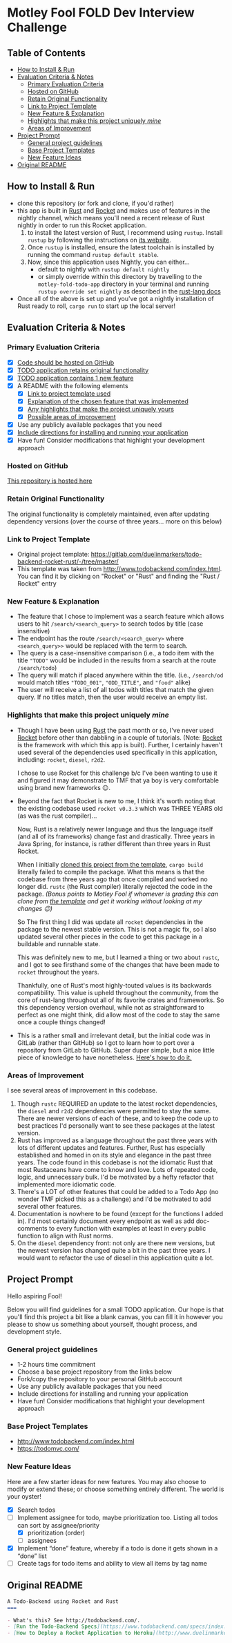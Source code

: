 # Motley Fool FOLD Dev Interview Challenge <!-- omit in toc -->

## Table of Contents <!-- omit in toc -->

- [How to Install & Run](#how-to-install--run)
- [Evaluation Criteria & Notes](#evaluation-criteria--notes)
  - [Primary Evaluation Criteria](#primary-evaluation-criteria)
  - [Hosted on GitHub](#hosted-on-github)
  - [Retain Original Functionality](#retain-original-functionality)
  - [Link to Project Template](#link-to-project-template)
  - [New Feature & Explanation](#new-feature--explanation)
  - [Highlights that make this project uniquely *mine*](#highlights-that-make-this-project-uniquely-mine)
  - [Areas of Improvement](#areas-of-improvement)
- [Project Prompt](#project-prompt)
  - [General project guidelines](#general-project-guidelines)
  - [Base Project Templates](#base-project-templates)
  - [New Feature Ideas](#new-feature-ideas)
- [Original README](#original-readme)

[Rust]: https://www.rust-lang.org/
[Rocket]: https://rocket.rs/

## How to Install & Run

- clone this repository (or fork and clone, if you'd rather)
- this app is built in [Rust] and [Rocket] and makes use of features in the nightly channel, which means you'll need a recent release of Rust nightly in order to run this Rocket application.
  1. to install the latest version of Rust, I recommend using `rustup`. Install `rustup` by following the instructions on [its website](https://rustup.rs/).
  2. Once `rustup` is installed, ensure the latest toolchain is installed by running the command `rustup default stable`.
  3. Now, since this application uses Nightly, you can either...
     - default to nightly with `rustup default nightly`
     - or simply override within this directory by travelling to the `motley-fold-todo-app` directory in your terminal and running `rustup override set nightly` as described in the [rust-lang docs](https://rust-lang.github.io/rustup/overrides.html#directory-overrides)
- Once all of the above is set up and you've got a nightly installation of Rust ready to roll, `cargo run` to start up the local server!

## Evaluation Criteria & Notes

### Primary Evaluation Criteria

- [x] [Code should be hosted on GitHub]((#hosted-on-github))
- [x] [TODO application retains original functionality]((#retain-original-functionality))
- [x] [TODO application contains 1 new feature](#new-feature--explanation)
- [x] A README with the following elements
  - [x] [Link to project template used](#link-to-project-template)
  - [x] [Explanation of the chosen feature that was implemented](#new-feature--explanation)
  - [x] [Any highlights that make the project uniquely yours](#highlights-that-make-this-project-uniquely-mine)
  - [x] [Possible areas of improvement](#areas-of-improvement)
- [x] Use any publicly available packages that you need
- [x] [Include directions for installing and running your application](#how-to-install--run)
- [x] Have fun! Consider modifications that highlight your development approach

### Hosted on GitHub

[This repository is hosted here](https://github.com/chazkiker2/motley-fold-todo-app)

### Retain Original Functionality

The original functionality is completely maintained, even after updating dependency versions (over the course of three years... more on this below)

### Link to Project Template

- Original project template: <https://gitlab.com/duelinmarkers/todo-backend-rocket-rust/-/tree/master/>
- This template was taken from <http://www.todobackend.com/index.html>. You can find it by clicking on "Rocket" or "Rust" and finding the "Rust / Rocket" entry

### New Feature & Explanation

- The feature that I chose to implement was a search feature which allows users to hit `/search/<search_query>` to search todos by title (case insensitive)
- The endpoint has the route `/search/<search_query>` where `<search_query>>` would be replaced with the term to search.
- The query is a case-insensitive comparison (i.e., a todo item with the title `"TODO"` would be included in the results from a search at the route `/search/todo`)
- The query will match if placed anywhere within the title. (i.e., `/search/od` would match titles `"TODO_001"`, `"ODD_TITLE"`, and `"food"` alike)
- The user will receive a list of all todos with titles that match the given query. If no titles match, then the user would receive an empty list.

### Highlights that make this project uniquely *mine*

- Though I have been using [Rust] the past month or so, I've never used [Rocket] before other than dabbling in a couple of tutorials. (Note: [Rocket] is the framework with which this app is built). Further, I certainly haven't used several of the dependencies used specifically in this application, including: `rocket`, `diesel`, `r2d2`.

  I chose to use Rocket for this challenge b/c I've been wanting to use it and figured it may demonstrate to TMF that ya boy is very comfortable using brand new frameworks :wink:.

- Beyond the fact that Rocket is new to me, I think it's worth noting that the existing codebase used `rocket v0.3.3` which was THREE YEARS old (as was the rust compiler)...

  Now, Rust is a relatively newer language and thus the language itself (and all of its frameworks) change fast and drastically. Three years in Java Spring, for instance, is rather different than three years in Rust Rocket.

  When I initially [cloned this project from the template](https://gitlab.com/duelinmarkers/todo-backend-rocket-rust/-/tree/master/), `cargo build` literally failed to compile the package. What this means is that the codebase from three years ago that once compiled and worked no longer did. `rustc` (the Rust compiler) literally rejected the code in the package. *(Bonus points to Motley Fool if whomever is grading this can clone from [the template](https://gitlab.com/duelinmarkers/todo-backend-rocket-rust/-/tree/master/) and get it working without looking at my changes :wink:)*

  So The first thing I did was update all `rocket` dependencies in the package to the newest stable version. This is not a magic fix, so I also updated several other pieces in the code to get this package in a buildable and runnable state.

  This was definitely new to me, but I learned a thing or two about `rustc`, and I got to see firsthand some of the changes that have been made to `rocket` throughout the years.

  Thankfully, one of Rust's most highly-touted values is its backwards compatibility. This value is upheld throughout the community, from the core of rust-lang throughout all of its favorite crates and frameworks. So this dependency version overhaul, while not as straightforward to perfect as one might think, did allow most of the code to stay the same once a couple things changed!

- This is a rather small and irrelevant detail, but the initial code was in GitLab (rather than GitHub) so I got to learn how to port over a repository from GitLab to GitHub. Super duper simple, but a nice little piece of knowledge to have nonetheless. [Here's how to do it.](https://stackoverflow.com/questions/22265837/transfer-git-repositories-from-gitlab-to-github-can-we-how-to-and-pitfalls-i)

### Areas of Improvement

I see several areas of improvement in this codebase.

1. Though `rustc` REQUIRED an update to the latest rocket dependencies, the `diesel` and `r2d2` dependencies were permitted to stay the same. There are newer versions of each of these, and to keep the code up to best practices I'd personally want to see these packages at the latest version.
2. Rust has improved as a language throughout the past three years with lots of different updates and features. Further, Rust has especially established and homed in on its style and elegance in the past three years. The code found in this codebase is not the idiomatic Rust that most Rustaceans have come to know and love. Lots of repeated code, logic, and unnecessary bulk. I'd be motivated by a hefty refactor that implemented more idiomatic code.
3. There's a LOT of other features that could be added to a Todo App (no wonder TMF picked this as a challenge) and I'd be motivated to add several other features.
4. Documentation is nowhere to be found (except for the functions I added in). I'd most certainly document every endpoint as well as add doc-comments to every function with examples at least in every public function to align with Rust norms.
5. On the `diesel` dependency front: not only are there new versions, but the newest version has changed quite a bit in the past three years. I would want to refactor the use of diesel in this application quite a lot.

## Project Prompt

Hello aspiring Fool!

Below you will find guidelines for a small TODO application. Our hope is that you'll find this project a bit like a blank canvas, you can fill it in however you please to show us something about yourself, thought process, and development style.

### General project guidelines

- 1-2 hours time commitment
- Choose a base project repository from the links below
- Fork/copy the repository to your personal GitHub account
- Use any publicly available packages that you need
- Include directions for installing and running your application
- Have fun! Consider modifications that highlight your development approach

### Base Project Templates

- http://www.todobackend.com/index.html
- https://todomvc.com/

### New Feature Ideas

Here are a few starter ideas for new features. You may also choose to modify or extend these; or choose something entirely different. The world is your oyster!

- [x] Search todos
- [ ] Implement assignee for todo, maybe prioritization too. Listing all todos can sort by assignee/priority
  - [x] prioritization (order)
  - [ ] assignees
- [x] Implement “done” feature, whereby if a todo is done it gets shown in a “done” list
- [ ] Create tags for todo items and ability to view all items by tag name

## Original README

```md
A Todo-Backend using Rocket and Rust
===

- What's this? See http://todobackend.com/.
- [Run the Todo-Backend Specs](https://www.todobackend.com/specs/index.html?https://todo-backend-rocket-rust.herokuapp.com/) against this application
- [How to Deploy a Rocket Application to Heroku](http://www.duelinmarkers.com/2017/10/21/how-to-deploy-a-rocket-application-to-heroku.html)
```
